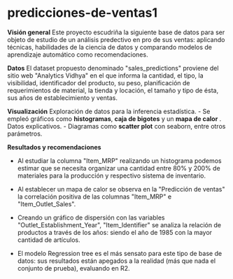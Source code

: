 # predicciones-de-ventas1
**Visión general**
Este proyecto escudriña la siguiente base de datos para ser objeto de estudio de un análisis predectivo en pro de sus ventas: aplicando técnicas, habilidades de la ciencia de datos y comparando modelos de aprendizaje automático como recomendaciones.

**Datos**
El dataset propuesto denominado "sales_predictions" proviene del sitio web "Analytics Vidhya" en el que informa la cantidad, el tipo, la visibilidad, identificador del producto, su peso, planificación de requerimientos de material, la tienda y locación, el tamaño y tipo de ésta, sus años de establecimiento y ventas.

**Visualización**
Exploración de datos para la inferencia estadística. - Se empleó gráficos como **histogramas**, **caja de bigotes** y un **mapa de calor** .
Datos explicativos. - Diagramas como **scatter plot** con seaborn, entre otros parámetros.

**Resultados y recomendaciones**

* Al estudiar la columna "Item_MRP" realizando un histograma podemos estimar que se necesita organizar una cantidad entre 80% y 200% de materiales para la producción y respectivo sistema de inventario.

* Al establecer un mapa de calor se observa en la "Predicción de ventas" la correlación positiva de las columnas "Item_MRP" e "Item_Outlet_Sales".

* Creando un gráfico de dispersión con las variables "Outlet_Establishment_Year", "Item_Identifier" se analiza la relación de productos a través de los años: siendo el año de 1985 con la mayor cantidad de artículos.

* El modelo Regression tree es el más sensato para este tipo de base de datos: sus resultados están apegados a la realidad (más que nada el conjunto de prueba), evaluando en R2. 
